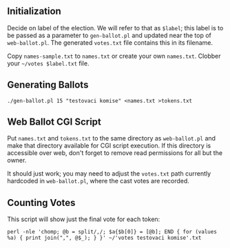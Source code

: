 Initialization
--------------

Decide on label of the election.  We will refer to that as `$label`;
this label is to be passed as a parameter to `gen-ballot.pl` and
updated near the top of `web-ballot.pl`.  The generated `votes.txt`
file contains this in its filename.

Copy `names-sample.txt` to `names.txt` or create your own `names.txt`.
Clobber your `~/votes $label.txt` file.

Generating Ballots
------------------

	./gen-ballot.pl 15 "testovaci komise" <names.txt >tokens.txt

Web Ballot CGI Script
---------------------

Put `names.txt` and `tokens.txt` to the same directory as
`web-ballot.pl` and make that directory available for CGI script execution.
If this directory is accessible over web, don't forget to remove read
permissions for all but the owner.

It should just work; you may need to adjust the `votes.txt` path currently
hardcoded in `web-ballot.pl`, where the cast votes are recorded.

Counting Votes
--------------

This script will show just the final vote for each token:

	perl -nle 'chomp; @b = split/,/; $a{$b[0]} = [@b]; END { for (values %a) { print join(",", @$_); } }' ~/'votes testovaci komise'.txt
